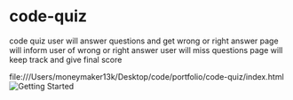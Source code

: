 # code-quiz
code quiz
user will answer questions and get wrong or right answer 
page will inform user of wrong or right answer 
user will miss questions 
page will keep track and give final score 

file:///Users/moneymaker13k/Desktop/code/portfolio/code-quiz/index.html
![Getting Started](./images/deployedlink.png)